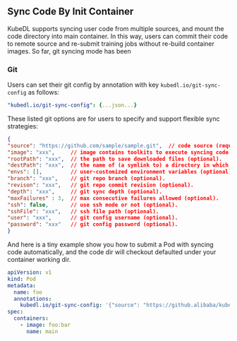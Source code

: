 ## Sync Code By Init Container

KubeDL supports syncing user code from multiple sources, and mount the code directory into main container. In this way, users
can commit their code to remote source and re-submit training jobs without re-build container images.
So far, git syncing mode has been 

### Git

Users can set their git config by annotation with key `kubedl.io/git-sync-config` as follows: 

```yaml
"kubedl.io/git-sync-config": {...json...}
```

These listed git options are for users to specify and support flexible sync strategies: 

```json
{
"source": "https://github.com/sample/sample.git",  // code source (required).
"image": "xxx",     // image contains toolkits to execute syncing code (optional).
"rootPath": "xxx",  // the path to save downloaded files (optional).
"destPath": "xxx",  // the name of (a symlink to) a directory in which to check-out files (optional).
"envs": [],         // user-customized environment variables (optional).
"branch": "xxx",    // git repo branch (optional).
"revison": "xxx",   // git repo commit revision (optional).
"depth": "xxx",     // git sync depth (optional).
"maxFailures" : 3,  // max consecutive failures allowed (optional).
"ssh": false,       // use ssh mode or not (optional).
"sshFile": "xxx",   // ssh file path (optional).
"user": "xxx",      // git config username (optional).
"password": "xxx"   // git config password (optional).
}
```

And here is a tiny example show you how to submit a Pod with syncing code automatically, and the code dir
will checkout defaulted under your container working dir.

```yaml
apiVersion: v1
kind: Pod
metadata:
  name: foo
  annotations:
    kubedl.io/git-sync-config: '{"source": "https://github.alibaba/kubedl" }'
spec:
  containers:
    - image: foo:bar
      name: main
```
